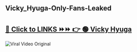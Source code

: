 
 ## Vicky_Hyuga-Only-Fans-Leaked

# <h2><a href="https://clipsfans.com/Vicky_Hyuga&ref=git">🔗 Click to LINKS ⏩⏩ 👉 🟢 Vicky Hyuga </a></h2>

<a href="https://clipsfans.com/Vicky_Hyuga&ref=git" rel="nofollow" data-target="animated-image.originalLink"><img src="https://i.ibb.co.com/xMMVF88/686577567.gif" alt="Viral Video Original" style="max-width: 100%; display: inline-block;" data-target="animated-image.originalImage"></a>
